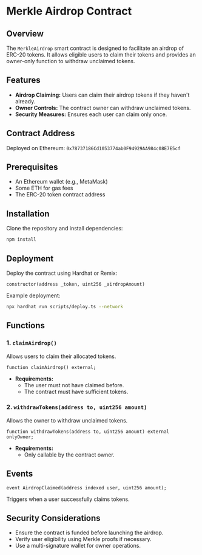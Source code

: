 # Merkle Airdrop Contract

## Overview
The `MerkleAirdrop` smart contract is designed to facilitate an airdrop of ERC-20 tokens. It allows eligible users to claim their tokens and provides an owner-only function to withdraw unclaimed tokens.

## Features
- **Airdrop Claiming:** Users can claim their airdrop tokens if they haven't already.
- **Owner Controls:** The contract owner can withdraw unclaimed tokens.
- **Security Measures:** Ensures each user can claim only once.

## Contract Address
Deployed on Ethereum: `0x78737186Cd1053774ab0F94929AA984c08E7E5cf`

## Prerequisites
- An Ethereum wallet (e.g., MetaMask)
- Some ETH for gas fees
- The ERC-20 token contract address

## Installation
Clone the repository and install dependencies:
```sh
npm install
```

## Deployment
Deploy the contract using Hardhat or Remix:
```solidity
constructor(address _token, uint256 _airdropAmount)
```
Example deployment:
```sh
npx hardhat run scripts/deploy.ts --network 
```

## Functions

### 1. `claimAirdrop()`
Allows users to claim their allocated tokens.
```solidity
function claimAirdrop() external;
```
- **Requirements:**
  - The user must not have claimed before.
  - The contract must have sufficient tokens.

### 2. `withdrawTokens(address to, uint256 amount)`
Allows the owner to withdraw unclaimed tokens.
```solidity
function withdrawTokens(address to, uint256 amount) external onlyOwner;
```
- **Requirements:**
  - Only callable by the contract owner.

## Events
```solidity
event AirdropClaimed(address indexed user, uint256 amount);
```
Triggers when a user successfully claims tokens.

## Security Considerations
- Ensure the contract is funded before launching the airdrop.
- Verify user eligibility using Merkle proofs if necessary.
- Use a multi-signature wallet for owner operations.



